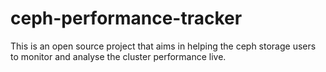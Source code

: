 # ceph-performance-tracker
This is an open source project that aims in helping the ceph storage users to monitor and analyse the cluster performance live.
